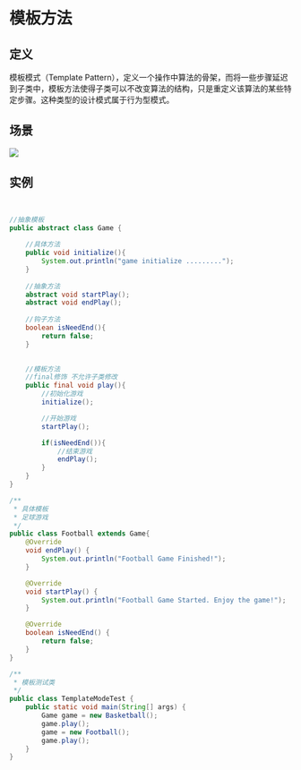 # 模板方法

## 定义

模板模式（Template Pattern），定义一个操作中算法的骨架，而将一些步骤延迟到子类中，模板方法使得子类可以不改变算法的结构，只是重定义该算法的某些特定步骤。这种类型的设计模式属于行为型模式。

## 场景

![](https://user-gold-cdn.xitu.io/2017/12/11/16044b4b9701301c?imageslim)

## 实例

```java


//抽象模板
public abstract class Game {
 
	//具体方法
 	public void initialize(){
 		System.out.println("game initialize .........");
 	}
 
 	//抽象方法
 	abstract void startPlay();
 	abstract void endPlay();
 
	//钩子方法
 	boolean isNeedEnd(){
 		return false;
 	}
 

 	//模板方法
 	//final修饰 不允许子类修改
 	public final void play(){
 		//初始化游戏
 		initialize();

 		//开始游戏
 		startPlay();

 		if(isNeedEnd()){
 			//结束游戏
 			endPlay();
 		}
 	}
}

/**
 * 具体模板
 * 足球游戏
 */
public class Football extends Game{
 	@Override
 	void endPlay() {
 		System.out.println("Football Game Finished!");
 	}

 	@Override
 	void startPlay() {
 		System.out.println("Football Game Started. Enjoy the game!");
 	}

 	@Override
 	boolean isNeedEnd() {
 		return false;
 	}
}

/**
 * 模板测试类
 */
public class TemplateModeTest {
	public static void main(String[] args) {
 		Game game = new Basketball();
 		game.play();
 		game = new Football();
 		game.play();
 	}
}

```